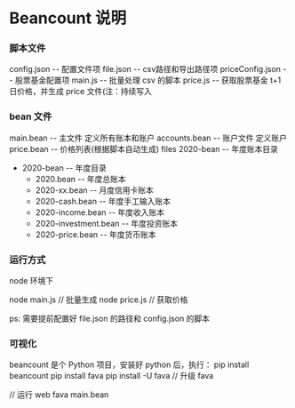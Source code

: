 <!--
 * @Author: vic-hu
 * @LastEditors: vic-hu
 * @Date: 2020-11-12 16:42:54
 * @LastEditTime: 2021-02-19 16:16:12
 * @Description:
 * @FilePath: /remind.md
-->

# Beancount 说明

### 脚本文件

config.json -- 配置文件项
file.json -- csv路径和导出路径项
priceConfig.json -- 股票基金配置项
main.js -- 批量处理 csv 的脚本
price.js -- 获取股票基金 t+1 日价格，并生成 price 文件(注：持续写入

### bean 文件

main.bean -- 主文件 定义所有账本和账户
accounts.bean -- 账户文件 定义账户
price.bean -- 价格列表(根据脚本自动生成)
files 2020-bean -- 年度账本目录

- 2020-bean -- 年度目录
  - 2020.bean -- 年度总账本
  - 2020-xx.bean -- 月度信用卡账本
  - 2020-cash.bean -- 年度手工输入账本
  - 2020-income.bean -- 年度收入账本
  - 2020-investment.bean -- 年度投资账本
  - 2020-price.bean -- 年度货币账本

### 运行方式

node 环境下

node main.js // 批量生成
node price.js // 获取价格

ps: 需要提前配置好 file.json 的路径和 config.json 的脚本

### 可视化

beancount 是个 Python 项目，安装好 python 后，执行：
pip install beancount
pip install fava
pip install -U fava  // 升级 fava

// 运行 web
fava main.bean
